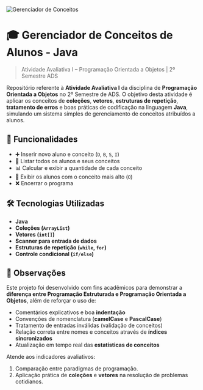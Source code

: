 ![Gerenciador de Conceitos](https://img.shields.io/badge/atividade%20avaliativa-java-yellow)

# 🎓 Gerenciador de Conceitos de Alunos - Java
> Atividade Avaliativa I – Programação Orientada a Objetos | 2º Semestre ADS

Repositório referente à **Atividade Avaliativa I** da disciplina de **Programação Orientada a Objetos** no 2º Semestre de ADS. O objetivo desta atividade é aplicar os conceitos de **coleções**, **vetores**, **estruturas de repetição**, **tratamento de erros** e boas práticas de codificação na linguagem **Java**, simulando um sistema simples de gerenciamento de conceitos atribuídos a alunos.

## 📌 Funcionalidades

- ➕ Inserir novo aluno e conceito (`O`, `B`, `S`, `I`)
- 📃 Listar todos os alunos e seus conceitos
- 📊 Calcular e exibir a quantidade de cada conceito
- 🌟 Exibir os alunos com o conceito mais alto (`O`)
- ❌ Encerrar o programa

## 🛠️ Tecnologias Utilizadas

- **Java**
- **Coleções (`ArrayList`)**
- **Vetores (`int[]`)**
- **Scanner para entrada de dados**
- **Estruturas de repetição (`while`, `for`)**
- **Controle condicional (`if/else`)**

## 📝 Observações

Este projeto foi desenvolvido com fins acadêmicos para demonstrar a **diferença entre Programação Estruturada e Programação Orientada a Objetos**, além de reforçar o uso de:

- Comentários explicativos e boa **indentação**
- Convenções de nomenclatura (**camelCase** e **PascalCase**)
- Tratamento de entradas inválidas (validação de conceitos)
- Relação correta entre nomes e conceitos através de **índices sincronizados**
- Atualização em tempo real das **estatísticas de conceitos**

Atende aos indicadores avaliativos:
1. Comparação entre paradigmas de programação.
2. Aplicação prática de **coleções** e **vetores** na resolução de problemas cotidianos.
